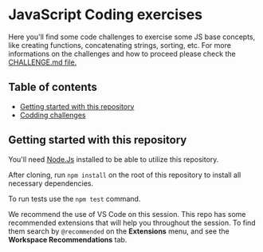# JavaScript Coding exercises

Here you'll find some code challenges to exercise some JS base concepts, like creating functions, concatenating strings, sorting, etc.
For more informations on the challenges and how to proceed please check the [CHALLENGE.md file.](CHALLENGE.md)

## Table of contents
- [Getting started with this repository](#getting-started-with-this-repository)
- [Codding challenges](CHALLENGE.md)

## Getting started with this repository
You'll need [Node.Js](https://nodejs.org/) installed to be able to utilize this repository.

After cloning, run `npm install` on the root of this repository to install all necessary dependencies.

To run tests use the `npm test` command.

We recommend the use of VS Code on this session. This repo has some recommended extensions that will help you throughout the session. To find them search by `@recommended` on the **Extensions** menu, and see the **Workspace Recommendations** tab.
